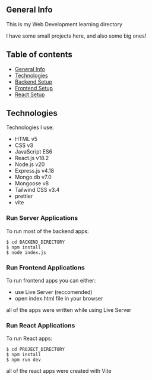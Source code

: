 ## General Info

This is my Web Development learning directory

I have some small projects here, and also some big ones!

## Table of contents

- [General Info](#general-info)
- [Technologies](#technologies)
- [Backend Setup](#run-server-applications)
- [Frontend Setup](#run-frontend-applications)
- [React Setup](#run-react-applications)

## Technologies

Technologies I use:

- HTML v5
- CSS v3
- JavaScript ES6
- React.js v18.2
- Node.js v20
- Express.js v4.18
- Mongo.db v7.0
- Mongoose v8
- Tailwind CSS v3.4
- prettier
- vite

### Run Server Applications

To run most of the backend apps:

```
$ cd BACKEND_DIRECTORY
$ npm install
$ node index.js
```

### Run Frontend Applications

To run frontend apps you can either:

- use Live Server (reccomended)
- open index.html file in your browser

all of the apps were written while using Live Server

### Run React Applications

To run React apps:

```
$ cd PROJECT_DIRECTORY
$ npm install
$ npm run dev
```

all of the react apps were created with Vite
